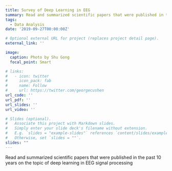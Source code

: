 ```yaml
---
title: Survey of Deep Learning in EEG
summary: Read and summarized scientific papers that were published in the past 10 years on the topic of deep learning in EEG signal processing
tags:
  - Data Analysis
date: '2019-09-27T00:00:00Z'

# Optional external URL for project (replaces project detail page).
external_link: ''

image:
  caption: Photo by Shu Gong
  focal_point: Smart

# links:
#   - icon: twitter
#     icon_pack: fab
#     name: Follow
#     url: https://twitter.com/georgecushen
url_code: ''
url_pdf: ''
url_slides: ''
url_video: ''

# Slides (optional).
#   Associate this project with Markdown slides.
#   Simply enter your slide deck's filename without extension.
#   E.g. `slides = "example-slides"` references `content/slides/example-slides.md`.
#   Otherwise, set `slides = ""`.
slides: ""
---
```


Read and summarized scientific papers that were published in the past 10 years on the topic of deep learning in EEG signal processing